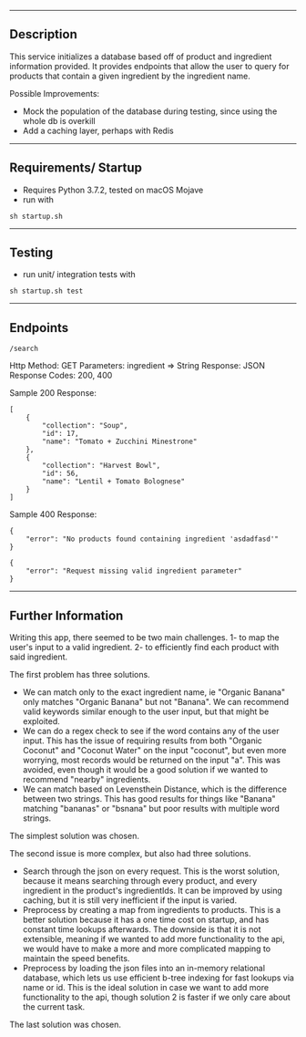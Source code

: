 --------------------
Description
--------------------

This service initializes a database based off of product and ingredient information provided.
It provides endpoints that allow the user to query for products that contain a given ingredient by the ingredient name.

Possible Improvements:
- Mock the population of the database during testing, since using the whole db is overkill
- Add a caching layer, perhaps with Redis

--------------------
Requirements/ Startup
--------------------
- Requires Python 3.7.2, tested on macOS Mojave
- run with
```
sh startup.sh
```

--------------------
Testing
--------------------
- run unit/ integration tests with
```
sh startup.sh test
```

--------------------
Endpoints
--------------------
```
/search
```
Http Method: GET
Parameters: ingredient => String
Response: JSON
Response Codes: 200, 400

Sample 200 Response:
```
[
    {
        "collection": "Soup",
        "id": 17,
        "name": "Tomato + Zucchini Minestrone"
    },
    {
        "collection": "Harvest Bowl",
        "id": 56,
        "name": "Lentil + Tomato Bolognese"
    }
]
```
Sample 400 Response:
```
{
    "error": "No products found containing ingredient 'asdadfasd'"
}
```
```
{
    "error": "Request missing valid ingredient parameter"
}
```
--------------------
Further Information
--------------------

Writing this app, there seemed to be two main challenges.
1- to map the user's input to a valid ingredient.
2- to efficiently find each product with said ingredient.

The first problem has three solutions.
- We can match only to the exact ingredient name, ie "Organic Banana" only matches "Organic Banana" but not "Banana". We can recommend valid keywords similar enough to the user input, but that might be exploited.
- We can do a regex check to see if the word contains any of the user input. This has the issue of requiring results from both "Organic Coconut" and "Coconut Water" on the input "coconut", but even more worrying, most records would be returned on the input "a". This was avoided, even though it would be a good solution if we wanted to recommend "nearby" ingredients.
- We can match based on Levensthein Distance, which is the difference between two strings. This has good results for things like "Banana" matching "bananas" or "bsnana" but poor results with multiple word strings.

The simplest solution was chosen.

The second issue is more complex, but also had three solutions.
- Search through the json on every request. This is the worst solution, because it means searching through every product, and every ingredient in the product's ingredientIds. It can be improved by using caching, but it is still very inefficient if the input is varied.
- Preprocess by creating a map from ingredients to products. This is a better solution because it has a one time cost on startup, and has constant time lookups afterwards. The downside is that it is not extensible, meaning if we wanted to add more functionality to the api, we would have to make a more and more complicated mapping to maintain the speed benefits.
- Preprocess by loading the json files into an in-memory relational database, which lets us use efficient b-tree indexing for fast lookups via name or id. This is the ideal solution in case we want to add more functionality to the api, though solution 2 is faster if we only care about the current task.

The last solution was chosen.
